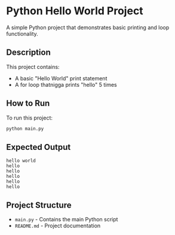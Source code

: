 # Python Hello World Project

A simple Python project that demonstrates basic printing and loop functionality.

## Description

This project contains:
- A basic "Hello World" print statement
- A for loop thatnigga prints "hello" 5 times

## How to Run

To run this project:

```bash
python main.py
```

## Expected Output
```
hello world
hello
hello
hello
hello
hello
```

## Project Structure

- `main.py` - Contains the main Python script
- `README.md` - Project documentation

